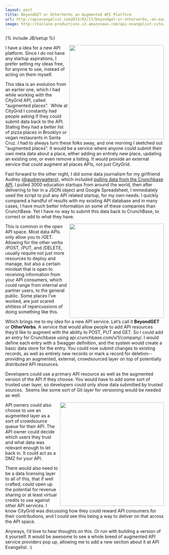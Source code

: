 ```yaml
---
layout: post
title: BeyondGET or OtherVerbs an Augmented API Platform 
url: http://apievangelist.com2013/03/17/beyondget-or-otherverbs,-an-augmented-api-platform-/
image: http://kinlane-productions.s3.amazonaws.com/api-evangelist-site/blog/augmented-post.png
---
```

{% include JB/setup %}<p>
     <img src="https://s3.amazonaws.com/kinlane-productions/api-evangelist/augmented-post.png"  width="300" align="right" />
</p>
<p>
     I have a idea for a new API platform. Since I do not have any startup aspirations, I prefer setting my ideas free, for anyone to use, instead of acting on them myself.
</p>
<p>
     This idea is an evolution from an earlier one, which I had while working with the CityGrid API, called “augmented places”.  While at CityGrid I constantly had people asking if they could submit data back to the API. Stating they had a better list of pizza places in Brooklyn or vegan restaurants in Santa Cruz. I had to always turn these folks away, and one morning I sketched out “augmented places”. It would be a service where anyone could submit their own meta data about a place, either adding an entirely new place, updating an existing one, or even remove a listing. It would provide an external service that could augment all places APIs, not just CityGrid.
</p>
<p>
     Fast forward to the other night, I did some data journalism for my girlfriend Audrey (<a href="https://twitter.com/audreywatters">@audreywatters</a>), which included <a href="/2013/03/16/using-the-crunchbase-api/">pulling data from the Crunchbase API</a>. I pulled 3000 education startups from around the world, then after delivering to her in a JSON object and Google Spreadsheet, I immediately used the script to pull any API related startup, for my own needs. I quickly compared a handful of results with my existing API database and in many cases, I have much better information on some of these companies than CrunchBase. Yet I have no way to submit this data back to CrunchBase, to correct or add to what they have.
</p>
<p>
     <img src="https://s3.amazonaws.com/kinlane-productions/api-evangelist/augmented-put.png"  width="300" align="right" />
</p>
<p>
     This is common in the open API space. Most data APIs only allow you to /GET. Allowing for the other verbs /POST, /PUT, and /DELETE, usually require not just more resources to deploy and manage, but also a certain mindset that is open to receiving information from your API consumers, which could range from internal and partner users, to the general public. Some places I’ve worked, are just scared shitless of repercussions of doing something like this.
</p>
<p>
     Which brings me to my idea for a new API service. Let’s call it <strong>BeyondGET</strong> or <strong>OtherVerbs</strong>. A service that would allow people to add API resources they’d like to augment with the ability to POST, PUT and GET. So I could add an entry for Crunchbase using api.crunchbase.com/v/1/company/. I would define each entry with a Swagger definition, and the system would create a basic data store for the entry. You could now submit changes to existing records, as well as entirely new records or mark a record for deletion--providing an augmented, external, crowdsourced layer on top of potentially distributed API resources.
</p>
<p>
     Developers could use a primary API resource as well as the augmented version of the API if they choose. You would have to add some sort of trusted user layer, so developers could only show data submitted by trusted sources.  Seems like some sort of Git layer for versioning would be needed as well.
</p>
<p>
     <img src="https://s3.amazonaws.com/kinlane-productions/api-evangelist/augmented-delete.png"  width="330" align="right" />
</p>
<p>
     API owners could also choose to use an augmented layer as a sort of crowdsource queue for their API. The API owner could decide which users they trust and what data was relevant enough to let back in. It could act as a DMZ for your API.
</p>
<p>
     There would also need to be a data licensing layer to all of this, that if well crafted, could open up the potential for revenue sharing or at least virtual credits to use against other API services. I know CityGrid was discussing how they could reward API consumers for their contributions, and I could see this being a way to deliver on that across the API space.
</p>
<p>
     Anyways, I’d love to hear thoughts on this. Or run with building a version of it yourself. It would be awesome to see a whole breed of augmented API service providers pop up, allowing me to add a new section about it at API Evangelist. :)
</p>
